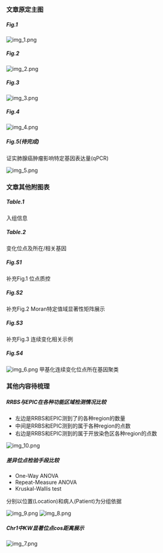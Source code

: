 ### 文章原定主图

##### Fig.1

![img_1.png](img_1.png)

##### Fig.2

![img_2.png](img_2.png)

##### Fig.3

![img_3.png](img_3.png)

##### Fig.4

![img_4.png](img_4.png)

##### Fig.5(待完成)

证实肺腺癌肿瘤影响特定基因表达量(qPCR)

![img_5.png](img_5.png)

### 文章其他附图表

##### Table.1

入组信息

##### Table.2

变化位点及所在/相关基因

##### Fig.S1

补充Fig.1 位点质控

##### Fig.S2

补充Fig.2 Moran特定值域显著性矩阵展示

##### Fig.S3

补充Fig.3 连续变化相关示例

##### Fig.S4

![img_6.png](img_6.png)
甲基化连续变化位点所在基因聚类

### 其他内容待梳理

##### RRBS与EPIC在各种功能区域检测情况比较

- 左边是RRBS和EPIC测到了的各种region的数量
- 中间是RRBS和EPIC测到的属于各种region的点数
- 右边是RRBS和EPIC测到的属于开放染色区各种region的点数

![img_10.png](img_10.png)

##### 差异位点检验手段比较

- One-Way ANOVA
- Repeat-Measure ANOVA
- Kruskal-Wallis test

分别以位置(Location)和病人(Patient)为分组依据

![img_9.png](img_9.png)
![img_8.png](img_8.png)

##### Chr1中KW显著位点cos距离展示

![img_7.png](img_7.png)

